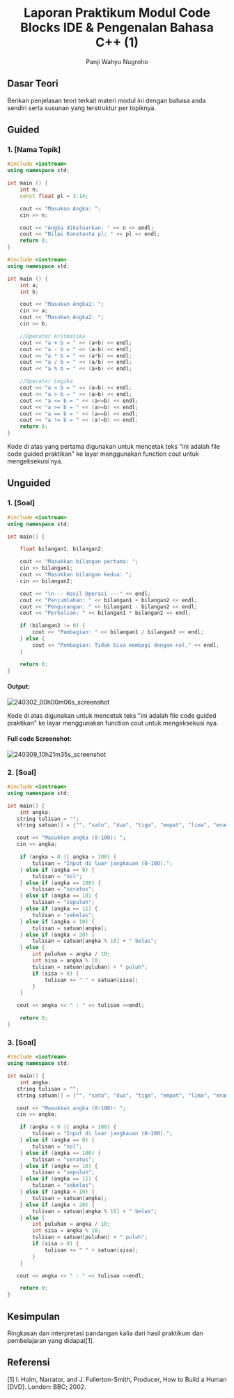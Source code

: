 # <h1 align="center">Laporan Praktikum Modul Code Blocks IDE & Pengenalan Bahasa C++ (1)</h1>
<p align="center">Panji Wahyu Nugroho</p>

## Dasar Teori

Berikan penjelasan teori terkait materi modul ini dengan bahasa anda sendiri serta susunan yang terstruktur per topiknya.

## Guided 

### 1. [Nama Topik]

```C++
#include <iostream>
using namespace std;

int main () {
    int n;
    const float pl = 3.14;

    cout << "Masukan Angka: ";
    cin >> n;

    cout << "Angka dikeluarkan: " << n << endl;
    cout << "Nilai Konstanta pl: " << pl << endl;
    return 0;
}

#include <iostream>
using namespace std;

int main () {
    int a;
    int b;

    cout << "Masukan Angka1: ";
    cin >> a;
    cout << "Masukan Angka2: ";
    cin >> b;

    //Operator Aritmatika
    cout << "a + b = " << (a+b) << endl;
    cout << "a - b = " << (a-b) << endl;
    cout << "a * b = " << (a*b) << endl;
    cout << "a / b = " << (a/b) << endl;
    cout << "a % b = " << (a+b) << endl;

    //Operator Logika
    cout << "a < b = " << (a<b) << endl;
    cout << "a > b = " << (a>b) << endl;
    cout << "a <= b = " << (a<=b) << endl;
    cout << "a >= b = " << (a>=b) << endl;
    cout << "a == b = " << (a==b) << endl;
    cout << "a != b = " << (a!=b) << endl;
    return 0;
}
```
Kode di atas yang pertama digunakan untuk mencetak teks "ini adalah file code guided praktikan" ke layar menggunakan function cout untuk mengeksekusi nya.

## Unguided 

### 1. [Soal]

```C++
#include <iostream>
using namespace std;

int main() {

    float bilangan1, bilangan2;

    cout << "Masukkan bilangan pertama: ";
    cin >> bilangan1;
    cout << "Masukkan bilangan kedua: ";
    cin >> bilangan2;

    cout << "\n--- Hasil Operasi ---" << endl;
    cout << "Penjumlahan: " << bilangan1 + bilangan2 << endl;
    cout << "Pengurangan: " << bilangan1 - bilangan2 << endl;
    cout << "Perkalian: " << bilangan1 * bilangan2 << endl;

    if (bilangan2 != 0) {
        cout << "Pembagian: " << bilangan1 / bilangan2 << endl;
    } else {
        cout << "Pembagian: Tidak bisa membagi dengan nol." << endl;
    }

    return 0;
}
```
#### Output:
![240302_00h00m06s_screenshot](https://github.com/suxeno/Struktur-Data-Assignment/assets/111122086/6d1727a8-fb77-4ecf-81ff-5de9386686b7)

Kode di atas digunakan untuk mencetak teks "ini adalah file code guided praktikan" ke layar menggunakan function cout untuk mengeksekusi nya.

#### Full code Screenshot:
![240309_10h21m35s_screenshot](https://github.com/suxeno/Struktur-Data-Assignment/assets/111122086/41e9641c-ad4e-4e50-9ca4-a0215e336b04)

### 2. [Soal]

```C++
#include <iostream>
using namespace std;

int main() {
    int angka;
   string tulisan = "";
   string satuan[] = {"", "satu", "dua", "tiga", "empat", "lima", "enam", "tujuh", "delapan", "sembilan"};

   cout << "Masukkan angka (0-100): ";
   cin >> angka;

    if (angka < 0 || angka > 100) {
        tulisan = "Input di luar jangkauan (0-100).";
    } else if (angka == 0) {
        tulisan = "nol";
    } else if (angka == 100) {
        tulisan = "seratus";
    } else if (angka == 10) {
        tulisan = "sepuluh";
    } else if (angka == 11) {
        tulisan = "sebelas";
    } else if (angka < 10) {
        tulisan = satuan[angka];
    } else if (angka < 20) { 
        tulisan = satuan[angka % 10] + " belas";
    } else { 
        int puluhan = angka / 10;
        int sisa = angka % 10;
        tulisan = satuan[puluhan] + " puluh";
        if (sisa > 0) {
            tulisan += " " + satuan[sisa];
        }
    }

   cout << angka << " : " << tulisan <<endl;

    return 0;
}
```
### 3. [Soal]

```C++
#include <iostream>
using namespace std;

int main() {
    int angka;
   string tulisan = "";
   string satuan[] = {"", "satu", "dua", "tiga", "empat", "lima", "enam", "tujuh", "delapan", "sembilan"};

   cout << "Masukkan angka (0-100): ";
   cin >> angka;

    if (angka < 0 || angka > 100) {
        tulisan = "Input di luar jangkauan (0-100).";
    } else if (angka == 0) {
        tulisan = "nol";
    } else if (angka == 100) {
        tulisan = "seratus";
    } else if (angka == 10) {
        tulisan = "sepuluh";
    } else if (angka == 11) {
        tulisan = "sebelas";
    } else if (angka < 10) {
        tulisan = satuan[angka];
    } else if (angka < 20) { 
        tulisan = satuan[angka % 10] + " belas";
    } else { 
        int puluhan = angka / 10;
        int sisa = angka % 10;
        tulisan = satuan[puluhan] + " puluh";
        if (sisa > 0) {
            tulisan += " " + satuan[sisa];
        }
    }

   cout << angka << " : " << tulisan <<endl;

    return 0;
}
```
## Kesimpulan
Ringkasan dan interpretasi pandangan kalia dari hasil praktikum dan pembelajaran yang didapat[1].

## Referensi
[1] I. Holm, Narrator, and J. Fullerton-Smith, Producer, How to Build a Human [DVD]. London: BBC; 2002.
